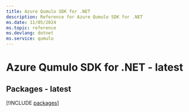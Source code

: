 ```yaml
---
title: Azure Qumulo SDK for .NET
description: Reference for Azure Qumulo SDK for .NET
ms.date: 11/05/2024
ms.topic: reference
ms.devlang: dotnet
ms.service: qumulo
---
```

# Azure Qumulo SDK for .NET - latest
## Packages - latest
[!INCLUDE [packages](qumulo-index.md)]